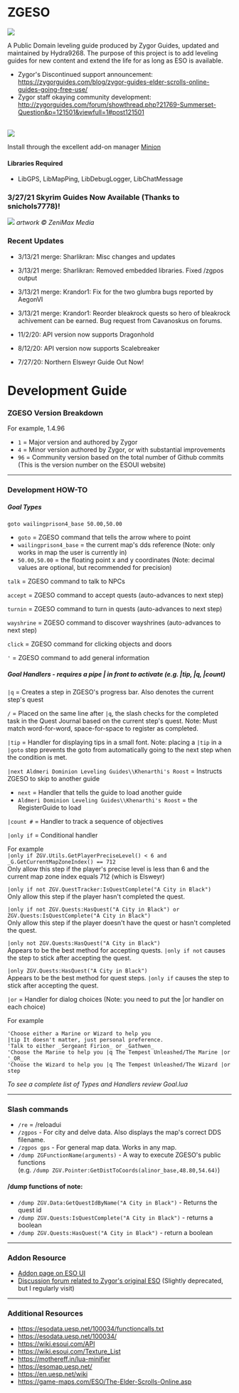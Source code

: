 # ZGESO

<img src="https://i.imgur.com/9ezGOIV.png">

A Public Domain leveling guide produced by Zygor Guides, updated and maintained by Hydra9268. The purpose of this project is to add leveling guides for new content and extend the life for as long as ESO is available.

* Zygor's Discontinued support announcement: https://zygorguides.com/blog/zygor-guides-elder-scrolls-online-guides-going-free-use/
* Zygor staff okaying community development: http://zygorguides.com/forum/showthread.php?21769-Summerset-Question&p=121501&viewfull=1#post121501

<br><img src="https://i.imgur.com/WnfLf4W.png">

Install through the excellent add-on manager <a href="https://minion.mmoui.com/" target="blank">Minion</a>

#### Libraries Required

* LibGPS, LibMapPing, LibDebugLogger, LibChatMessage

### 3/27/21 Skyrim Guides Now Available (Thanks to snichols7778)! 

<img src="https://i.imgur.com/bsUJyDD.png">
<i>artwork &copy; ZeniMax Media</i>

### Recent Updates

* 3/13/21 merge: Sharlikran: Misc changes and updates

* 3/13/21 merge: Sharlikran: Removed embedded libraries. Fixed /zgpos output

* 3/13/21 merge: Krandor1: Fix for the two glumbra bugs reported by AegonVI

* 3/13/21 merge: Krandor1: Reorder bleakrock quests so hero of bleakrock achivement can be earned. Bug request from Cavanoskus on forums.

* 11/2/20: API version now supports Dragonhold

* 8/12/20: API version now supports Scalebreaker

* 7/27/20: Northern Elsweyr Guide Out Now!

<!--
### Coming Soon

* Western Skyrim guide by snichols7778
-->

# Development Guide

### ZGESO Version Breakdown

For example, 1.4.96

* `1` = Major version and authored by Zygor
* `4` = Minor version authored by Zygor, or with substantial improvements
* `96` = Community version based on the total number of Github commits (This is the version number on the ESOUI website)

----

### Development HOW-TO



##### Goal Types

`goto wailingprison4_base 50.00,50.00`
* `goto` = ZGESO command that tells the arrow where to point
* `wailingprison4_base` = the current map's dds reference (Note: only works in map the user is currently in)
* `50.00,50.00` = the floating point x and y coordinates (Note: decimal values are optional, but recommended for precision)

`talk` = ZGESO command to talk to NPCs

`accept` = ZGESO command to accept quests (auto-advances to next step)

`turnin` = ZGESO command to turn in quests (auto-advances to next step)

`wayshrine` = ZGESO command to discover wayshrines (auto-advances to next step)

`click` = ZGESO command for clicking objects and doors

`'` = ZGESO command to add general information



##### Goal Handlers - requires a pipe | in front to activate (e.g. |tip, |q, |count)

`|q` = Creates a step in ZGESO's progress bar. Also denotes the current step's quest

`/` = Placed on the same line after `|q`, the slash checks for the completed task in the Quest Journal based on the current step's quest. Note: Must match word-for-word, space-for-space to register as completed.

`|tip` = Handler for displaying tips in a small font. Note: placing a `|tip` in a `|goto` step prevents the goto from automatically going to the next step when the condition is met.

`|next Aldmeri Dominion Leveling Guides\\Khenarthi's Roost` = Instructs ZGESO to skip to another guide
* `next` = Handler that tells the guide to load another guide
* `Aldmeri Dominion Leveling Guides\\Khenarthi's Roost` = the RegisterGuide to load

`|count #` = Handler to track a sequence of objectives

`|only if` = Conditional handler

For example<br>
`|only if ZGV.Utils.GetPlayerPreciseLevel() < 6 and _G.GetCurrentMapZoneIndex() == 712`<br>
Only allow this step if the player's precise level is less than 6 and the current map zone index equals 712 (which is Elsweyr)

`|only if not ZGV.QuestTracker:IsQuestComplete("A City in Black")`<br>
Only allow this step if the player hasn't completed the quest.

`|only if not ZGV.Quests:HasQuest("A City in Black") or ZGV.Quests:IsQuestComplete("A City in Black")`<br>
Only allow this step if the player doesn't have the quest or hasn't completed the quest.

`|only not ZGV.Quests:HasQuest("A City in Black")`<br>
Appears to be the best method for accepting quests. `|only if not` causes the step to stick after accepting the quest.

`|only ZGV.Quests:HasQuest("A City in Black")`<br>
Appears to be the best method for quest steps. `|only if` causes the step to stick after accepting the quest.

`|or` = Handler for dialog choices (Note: you need to put the |or handler on each choice)

For example<br>
```
'Choose either a Marine or Wizard to help you
|tip It doesn't matter, just personal preference.
'Talk to either _Sergeant Firion_ or _Gathwen_
'Choose the Marine to help you |q The Tempest Unleashed/The Marine |or
'_OR_
'Choose the Wizard to help you |q The Tempest Unleashed/The Wizard |or
step
```

*To see a complete list of Types and Handlers review Goal.lua*

----

### Slash commands

* `/re` = /reloadui
* `/zgpos` - For city and delve data. Also displays the map's correct DDS filename.
* `/zgpos gps` - For general map data. Works in any map.
* `/dump ZGFunctionName(arguments)` - A way to execute ZGESO's public functions<br> (e.g. `/dump ZGV.Pointer:GetDistToCoords(alinor_base,48.80,54.64)`)

#### /dump functions of note:

* `/dump ZGV.Data:GetQuestIdByName("A City in Black")` - Returns the quest id
* `/dump ZGV.Quests:IsQuestComplete("A City in Black")` - returns a boolean
* `/dump ZGV.Quests:HasQuest("A City in Black")` - return a boolean


----

### Addon Resource

* <a href="https://esoui.com/downloads/fileinfo.php?id=2062#info" target="_blank">Addon page on ESO UI</a>
* <a href="https://www.zygorguides.com/forum/forumdisplay.php?84-Leveling-Guides" target="_blank">Discussion forum related to Zygor's original ESO</a> (Slightly deprecated, but I regularly visit)

----

### Additional Resources

* https://esodata.uesp.net/100034/functioncalls.txt
* https://esodata.uesp.net/100034/
* https://wiki.esoui.com/API
* https://wiki.esoui.com/Texture_List
* https://mothereff.in/lua-minifier
* https://esomap.uesp.net/
* https://en.uesp.net/wiki
* https://game-maps.com/ESO/The-Elder-Scrolls-Online.asp
